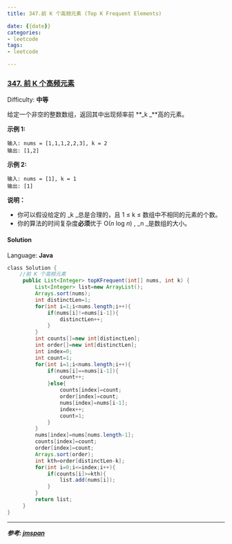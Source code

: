 ```yaml
---
title: 347.前 K 个高频元素 (Top K Frequent Elements)

date: {{date}}
categories:
- leetcode
tags:
- leetcode

---
```

### [347\. 前 K 个高频元素](https://leetcode-cn.com/problems/top-k-frequent-elements/)

Difficulty: **中等**


给定一个非空的整数数组，返回其中出现频率前 **_k _**高的元素。

**示例 1:**

```
输入: nums = [1,1,1,2,2,3], k = 2
输出: [1,2]
```

**示例 2:**

```
输入: nums = [1], k = 1
输出: [1]
```

**说明：**

*   你可以假设给定的 _k _总是合理的，且 1 ≤ k ≤ 数组中不相同的元素的个数。
*   你的算法的时间复杂度**必须**优于 O(_n_ log _n_) , _n _是数组的大小。


#### Solution

Language: **Java**

```java
​class Solution {
    //前 K 个高频元素
     public List<Integer> topKFrequent(int[] nums, int k) {
    	 List<Integer> list=new ArrayList();
    	 Arrays.sort(nums);
    	 int distinctLen=1;
    	 for(int i=1;i<nums.length;i++){
    		 if(nums[i]!=nums[i-1]){
    			 distinctLen++;
    		 }
    	 }
    	 int counts[]=new int[distinctLen];
    	 int order[]=new int[distinctLen];
    	 int index=0;
    	 int count=1;
    	 for(int i=1;i<nums.length;i++){
    		 if(nums[i]==nums[i-1]){
    			 count++;
    		 }else{
    			 counts[index]=count;
    			 order[index]=count;
    			 nums[index]=nums[i-1];
    			 index++;
    			 count=1;
    		 }
    	 }
    	 nums[index]=nums[nums.length-1];
    	 counts[index]=count;
    	 order[index]=count;
    	 Arrays.sort(order);
    	 int kth=order[distinctLen-k];
    	 for(int i=0;i<=index;i++){
    		 if(counts[i]>=kth){
    			 list.add(nums[i]);
    		 }
    	 }
    	 return list;
     }
}
```

---
***参考:
[jmspan](https://leetcode-cn.com/problems/top-k-frequent-elements/submissions/)***
